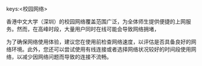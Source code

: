 keys:<校园网络>


香港中文大学（深圳）的校园网络覆盖范围广泛，为全体师生提供便捷的上网服务。然而，在高峰时段，大量用户同时在线可能会导致网络拥堵，

为了确保网络使用体验，建议您在使用前检查网络速度，以评估是否具备良好的网络环境。此外，您还可以尝试使用有线连接或者选择网络状况较好的时间段使用网络，以减少因网络问题而导致的连接不流畅。